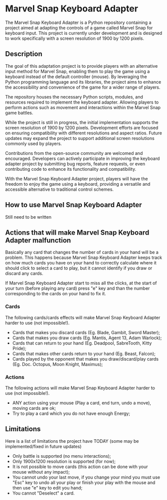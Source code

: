 # Marvel Snap Keyboard Adapter

The Marvel Snap Keyboard Adapter is a Python repository containing a project aimed at adapting the controls of a game called Marvel Snap for keyboard input. This project is currently under development and is designed to work specifically with a screen resolution of 1900 by 1200 pixels.

## Description

The goal of this adaptation project is to provide players with an alternative input method for Marvel Snap, enabling them to play the game using a keyboard instead of the default controller (mouse). By leveraging the Python programming language and its libraries, the project aims to enhance the accessibility and convenience of the game for a wider range of players.

The repository houses the necessary Python scripts, modules, and resources required to implement the keyboard adapter. Allowing players to perform actions such as movement and interactions within the Marvel Snap game battles.

While the project is still in progress, the initial implementation supports the screen resolution of 1900 by 1200 pixels. Development efforts are focused on ensuring compatibility with different resolutions and aspect ratios. Future updates may expand the project to support additional screen resolutions commonly used by players.

Contributions from the open-source community are welcomed and encouraged. Developers can actively participate in improving the keyboard adapter project by submitting bug reports, feature requests, or even contributing code to enhance its functionality and compatibility.

With the Marvel Snap Keyboard Adapter project, players will have the freedom to enjoy the game using a keyboard, providing a versatile and accessible alternative to traditional control schemes.

## How to use Marvel Snap Keyboard Adapter

Still need to be written


## Actions that will make Marvel Snap Keyboard Adapter malfunction

Basically any card that changes the number of cards in your hand will be a problem.
This happens because Marvel Snap Keyboard Adapter keeps track on how much cards you have on your hand to correctly calculate where it should click to select a card to play, but it cannot identify if you draw or discard any cards.

If Marvel Snap Keyboard Adapter start to miss all the clicks, at the start of your turn (before playing any card) press "e" key and than the number corresponding to the cards on your hand to fix it.

### Cards

The following cards/cards effects will make Marvel Snap Keyboard Adapter harder to use (not impossible!).

- Cards that makes you discard cards (Eg. Blade, Gambit, Sword Master);
- Cards that makes you draw cards (Eg. Mantis, Agent 13, Adam Warlock);
- Cards that can return to your hand (Eg. Deadpool, SabreTooth, Kitty Pride);
- Cards that makes other cards return to your hand (Eg. Beast, Falcon);
- Cards played by the opponent that makes you draw/discard/play cards (Eg. Doc. Octopus, Moon Knight, Maximus);

### Actions

The following actions will make Marvel Snap Keyboard Adapter harder to use (not impossible!).

- ANY action using your mouse (Play a card, end turn, undo a move), moving cards are ok;
- Try to play a card which you do not have enough Energy;

## Limitations

Here is a list of limitations the project have TODAY (some may be implemented/fixed in future updates)

- Only battle is supported (no menu interactions);
- Only 1900x1200 resolution is supported (for now);
- It is not possible to move cards (this action can be done with your mouse without any impact);
- You cannot undo your last move, if you change your mind you must use "Esc" key to undo all your play or finish your play with the mouse and then use "e" key to edit you hand;
- You cannot "Deselect" a card.